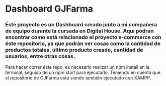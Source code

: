 # Dashboard GJFarma

### Éste proyecto es un Dashboard creado junto a mi compañera de equipo durante la cursada en Digital House. Aquí podran encontrar como está relacionado el proyecto e-commerce con éste repositorio, ya que podrán ver cosas como la cantidad de productos totales, último producto creado, cantidad de usuarios, entre otras cosas.

Para hacer correr éste repo, es necesario realizar un npm install en la terminal, seguido de un npm start para ejecutarlo. Teniendo en cuenta que el repositorio de GJFarma está siendo también ejecutado con XAMPP.
